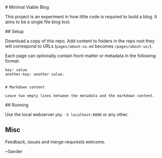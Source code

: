 # Minimal Viable Blog

This project is an experiment in how little code is required to build a blog.
It aims to be a single file blog tool.

## Setup

Download a copy of this repo. Add content to folders in the repo root they will correspond to URLs (`pages/about-us.md` becomes `/pages/about-us/`).

Each page can optionally contain front-matter or metadata in the following format:

```
key: value
another-key: another value.


# Markdown content

Leave two empty lines between the metadata and the markdown content.
```

## Running

Use the local webserver `php -S localhost:8080` or any other.

## Misc

Feedback, issues and merge-requrests welcome.

~Sander